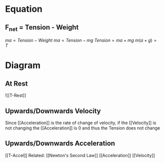 # Equation
## F<sub>net</sub> = Tension - Weight
$ma = Tension - Weight$
$ma = Tension - mg$
$Tension = ma + mg$
$m(a + g) = T$

# Diagram
## At Rest
![[T-Rest]]
## Upwards/Downwards Velocity
Since [[Acceleration]] is the rate of change of velocity, if the [[Velocity]] is not changing the [[Acceleration]] is 0 and thus the Tension does not change 
## Upwards/Downwards Acceleration
[[T-Accel]]
Related:
[[Newton's Second Law]]
[[Acceleration]]
[[Velocity]]